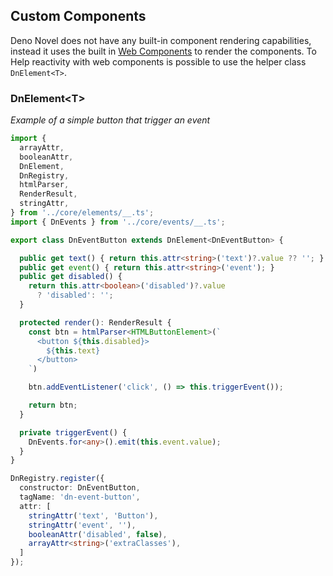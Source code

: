 ## Custom Components

Deno Novel does not have any built-in component rendering capabilities, instead it uses the built in [Web Components](https://developer.mozilla.org/en-US/docs/Web/Web_Components) to render the components. To Help reactivity with web components is possible to use the helper class `DnElement<T>`.

### DnElement\<T>

*Example of a simple button that trigger an event*

```ts
import {
  arrayAttr,
  booleanAttr,
  DnElement,
  DnRegistry,
  htmlParser,
  RenderResult,
  stringAttr,
} from '../core/elements/__.ts';
import { DnEvents } from '../core/events/__.ts';

export class DnEventButton extends DnElement<DnEventButton> {

  public get text() { return this.attr<string>('text')?.value ?? ''; }
  public get event() { return this.attr<string>('event'); }
  public get disabled() {
    return this.attr<boolean>('disabled')?.value
      ? 'disabled': '';
  }

  protected render(): RenderResult {
    const btn = htmlParser<HTMLButtonElement>(`
      <button ${this.disabled}>
        ${this.text}
      </button>
    `)

    btn.addEventListener('click', () => this.triggerEvent());

    return btn;
  }

  private triggerEvent() {
    DnEvents.for<any>().emit(this.event.value);
  }
}

DnRegistry.register({
  constructor: DnEventButton,
  tagName: 'dn-event-button',
  attr: [
    stringAttr('text', 'Button'),
    stringAttr('event', ''),
    booleanAttr('disabled', false),
    arrayAttr<string>('extraClasses'),
  ]
});
```
